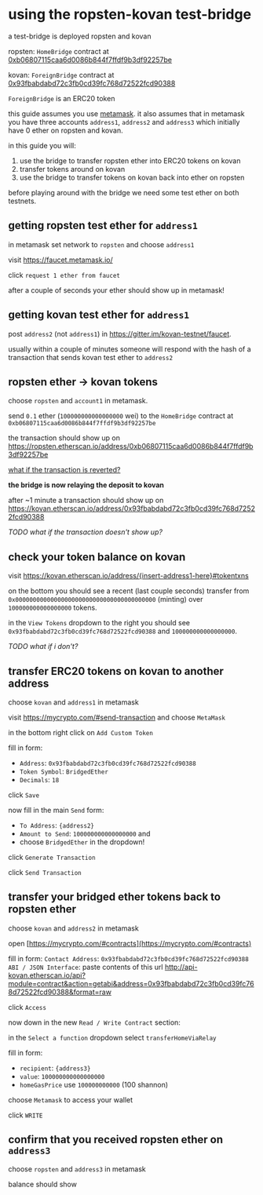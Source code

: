 # using the ropsten-kovan test-bridge

a test-bridge is deployed ropsten and kovan

ropsten: `HomeBridge` contract at [0xb06807115caa6d0086b844f7ffdf9b3df92257be](https://ropsten.etherscan.io/address/0xb06807115caa6d0086b844f7ffdf9b3df92257be)

kovan: `ForeignBridge` contract at [0x93fbabdabd72c3fb0cd39fc768d72522fcd90388](http://kovan.etherscan.io/address/0x93fbabdabd72c3fb0cd39fc768d72522fcd90388)

`ForeignBridge` is an ERC20 token

this guide assumes you use [metamask](https://metamask.io/).
it also assumes that in metamask you have three accounts `address1`, `address2` and `address3` which initially have 0 ether on ropsten and kovan.

in this guide you will:

1. use the bridge to transfer ropsten ether into ERC20 tokens on kovan
2. transfer tokens around on kovan
3. use the bridge to transfer tokens on kovan back into ether on ropsten

before playing around with the bridge we need some test ether on both testnets.

## getting ropsten test ether for `address1`

in metamask set network to `ropsten` and choose `address1`

visit https://faucet.metamask.io/

click `request 1 ether from faucet`

after a couple of seconds your ether should show up in metamask!

## getting kovan test ether for `address1`

post `address2` (not `address1`) in https://gitter.im/kovan-testnet/faucet.

usually within a couple of minutes someone will respond with the hash of
a transaction that sends kovan test ether to `address2`

## ropsten ether -> kovan tokens

choose `ropsten` and `account1` in metamask.

send `0.1` ether (`100000000000000000` wei) to the `HomeBridge`
contract at `0xb06807115caa6d0086b844f7ffdf9b3df92257be`

the transaction should show up on https://ropsten.etherscan.io/address/0xb06807115caa6d0086b844f7ffdf9b3df92257be

[what if the transaction is reverted?](troubleshooting_guide.md)

**the bridge is now relaying the deposit to kovan**

after ~1 minute a transaction should show up on
https://kovan.etherscan.io/address/0x93fbabdabd72c3fb0cd39fc768d72522fcd90388

*TODO what if the transaction doesn't show up?*

## check your token balance on kovan

visit https://kovan.etherscan.io/address/{insert-address1-here}#tokentxns

on the bottom you should see a recent (last couple seconds) transfer
from `0x0000000000000000000000000000000000000000` (minting)
over `100000000000000000` tokens.

in the `View Tokens` dropdown to the right you should
see `0x93fbabdabd72c3fb0cd39fc768d72522fcd90388` and `100000000000000000`.

*TODO what if i don't?*

## transfer ERC20 tokens on kovan to another address

choose `kovan` and `address1` in metamask

visit https://mycrypto.com/#send-transaction and choose `MetaMask`

in the bottom right click on `Add Custom Token`

fill in form:
- `Address`: `0x93fbabdabd72c3fb0cd39fc768d72522fcd90388`
- `Token Symbol`: `BridgedEther`
- `Decimals`: `18`

click `Save`

now fill in the main `Send` form:
- `To Address`: `{address2}`
- `Amount to Send`: `100000000000000000` and
- choose `BridgedEther` in the dropdown!

click `Generate Transaction`

click `Send Transaction`

## transfer your bridged ether tokens back to ropsten ether

choose `kovan` and `address2` in metamask

open [https://mycrypto.com/#contracts](https://mycrypto.com/#contracts)

fill in form:
`Contact Address`: `0x93fbabdabd72c3fb0cd39fc768d72522fcd90388`
`ABI / JSON Interface`: paste contents of this url
http://api-kovan.etherscan.io/api?module=contract&action=getabi&address=0x93fbabdabd72c3fb0cd39fc768d72522fcd90388&format=raw

click `Access`

now down in the new `Read / Write Contract` section:

in the `Select a function` dropdown select `transferHomeViaRelay`

fill in form:
- `recipient`: `{address3}`
- `value`: `100000000000000000`
- `homeGasPrice` use `100000000000` (100 shannon)

choose `Metamask` to access your wallet

click `WRITE`

## confirm that you received ropsten ether on `address3`

choose `ropsten` and `address3` in metamask

balance should show 
